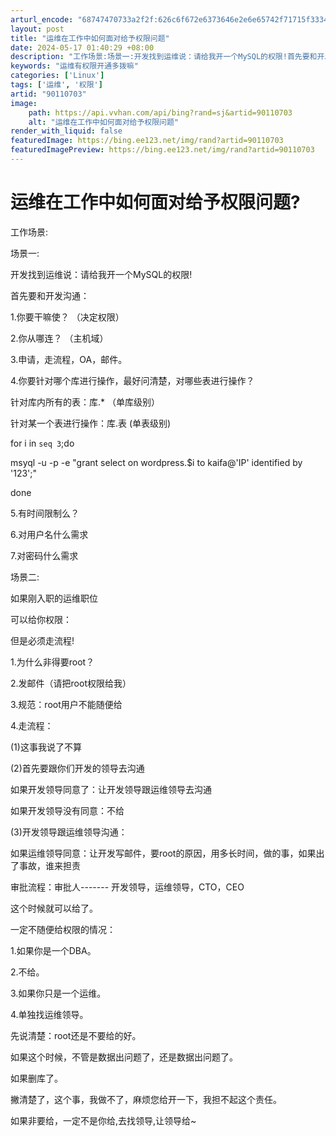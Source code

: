 ```yaml
---
arturl_encode: "68747470733a2f2f:626c6f672e6373646e2e6e65742f71715f3334363732303333:2f61727469636c652f64657461696c732f3930313130373033"
layout: post
title: "运维在工作中如何面对给予权限问题"
date: 2024-05-17 01:40:29 +08:00
description: "工作场景:场景一:开发找到运维说：请给我开一个MySQL的权限!首先要和开发沟通：1.你要干嘛使？ "
keywords: "运维有权限开通多拨嘛"
categories: ['Linux']
tags: ['运维', '权限']
artid: "90110703"
image:
    path: https://api.vvhan.com/api/bing?rand=sj&artid=90110703
    alt: "运维在工作中如何面对给予权限问题"
render_with_liquid: false
featuredImage: https://bing.ee123.net/img/rand?artid=90110703
featuredImagePreview: https://bing.ee123.net/img/rand?artid=90110703
---
```


# 运维在工作中如何面对给予权限问题?

工作场景:

场景一:

开发找到运维说：请给我开一个MySQL的权限!
  
  
首先要和开发沟通：
  
1.你要干嘛使？ （决定权限）
  
2.你从哪连？ （主机域）
  
3.申请，走流程，OA，邮件。
  
4.你要针对哪个库进行操作，最好问清楚，对哪些表进行操作？
  
针对库内所有的表：库.\* （单库级别）
  
针对某一个表进行操作：库.表 (单表级别)
  
for i in `seq 3`;do
  
msyql -u -p -e "grant select on wordpress.$i to kaifa@'IP' identified by '123';"
  
done
  
5.有时间限制么？
  
6.对用户名什么需求
  
7.对密码什么需求
  
  
场景二:
  
如果刚入职的运维职位
  
可以给你权限：
  
但是必须走流程!
  
1.为什么非得要root？
  
2.发邮件（请把root权限给我）
  
3.规范：root用户不能随便给

4.走流程：

(1)这事我说了不算

(2)首先要跟你们开发的领导去沟通

如果开发领导同意了：让开发领导跟运维领导去沟通

如果开发领导没有同意：不给

(3)开发领导跟运维领导沟通：

如果运维领导同意：让开发写邮件，要root的原因，用多长时间，做的事，如果出了事故，谁来担责

审批流程：审批人------- 开发领导，运维领导，CTO，CEO

这个时候就可以给了。

一定不随便给权限的情况：

1.如果你是一个DBA。
  
2.不给。
  
3.如果你只是一个运维。
  
4.单独找运维领导。
  
先说清楚：root还是不要给的好。
  
如果这个时候，不管是数据出问题了，还是数据出问题了。
  
如果删库了。
  
撇清楚了，这个事，我做不了，麻烦您给开一下，我担不起这个责任。
  
  
如果非要给，一定不是你给,去找领导,让领导给~